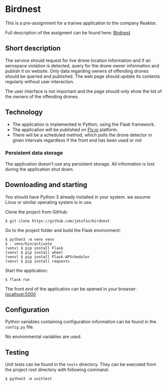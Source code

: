 # Birdnest

This is a pre-assignment for a trainee application to the company Reaktor.

Full description of the assigment can be found here:
[Birdnest](https://assignments.reaktor.com/birdnest/)

## Short description

The service should request for live drone location information and if an aerospace violation is detected, query for the drone owner information and publish it on website. Only data regarding owners of offending drones should be queried and published. The web page should update its contents regularly without user interaction.

The user interface is not important and the page should only show the list of the owners of the offending drones.

## Technology

* The application is implemented in Python, using the Flask framework.
* The application will be published on [Fly.io](fly.io) platform.
* There will be a scheduled method, which polls the drone detector in given
  intervals regardless if the front end has been used or not

### Persistent data storage

The application doesn't use any persistent storage. All information is lost during the application shut down.

## Downloading and starting

You should have Python 3 already installed in your system. we assume Linux or similar operating system is in use.

Clone the project from GitHub:

```
$ git clone https://github.com/jatufin/birdnest
```

Go to the project folder and build the Flask environment:
```
$ python3 -m venv venv
$ . venv/bin/activate
(venv) $ pip install Flask
(venv) $ pip install wheel
(venv) $ pip install Flask-APScheduler
(venv) $ pip install requests
```

Start the application:

```
$ flask run
```

The front end of the application can be opened in your browser: [localhost:5000](http://localhost:5000/)

## Configuration

Python variables containing configuration information can be found in the `config.py` file.

No environmental variables are used.

## Testing

Unit tests can be found in the `tests` directory. They can be executed from the project root directory with following command:
```
$ python3 -m unittest
```
